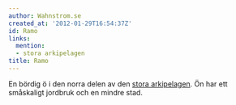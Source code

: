 ```yaml
---
author: Wahnstrom.se
created_at: '2012-01-29T16:54:37Z'
id: Ramo
links:
  mention:
  - stora arkipelagen
title: Ramo
---
```


En bördig ö i den norra delen av den [stora arkipelagen]. Ön har ett småskaligt jordbruk och en
mindre stad.

  [stora arkipelagen]: stora_arkipelagen